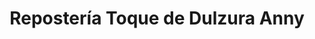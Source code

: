 ---
title: "Repostería Toque de Dulzura Anny"
url: /la-fortuna/reposteria-toque-de-dulzura-anny/
shop: Bäckerei
---